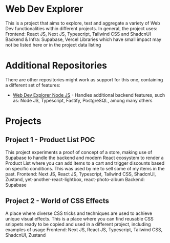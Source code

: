 # Web Dev Explorer

This is a project that aims to explore, test and aggregate a variety of Web Dev functionalities within different projects.
In general, the project uses:
Frontend: React JS, Next JS, Typescript, Tailwind CSS and ShadcnUI
Backend & Infra: Supabase, Vercel
Libraries which have small impact may not be listed here or in the project data listing

# Additional Repositories

There are other repositories might work as support for this one, containing a different set of features:

- [Web Dev Explorer Node JS](https://github.com/Sergie-AGA/web-dev-explorer-nodejs) - Handles additional backend features, such as:
  Node JS, Typescript, Fastify, PostgreSQL, among many others

# Projects

## Project 1 - Product List POC

This project experiments a proof of concept of a store, making use of Supabase to handle the backend and modern React ecosystem to render a Product List where you can add items to a cart and trigger discounts based on specific conditions. This was used by me to sell some of my items in the past.
Frontend: Next JS, React JS, Typescript, Tailwind CSS, ShadcnUI, Zustand, yet-another-react-lightbox, react-photo-album
Backend: Supabase

## Project 2 - World of CSS Effects

A place where diverse CSS tricks and techniques are used to achieve unique visual effects. This is a place where you can find reusable CSS snippets ready to be copied and used in a different project, including examples of usage
Frontend: Next JS, React JS, Typescript, Tailwind CSS, ShadcnUI, Zustand
